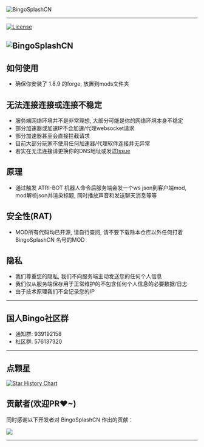 ![BingoSplashCN](https://socialify.git.ci/ATRI-BOT-P/BingoSplashCN/image?description=1&font=Inter&forks=1&issues=1&language=1&name=1&owner=1&pattern=Overlapping+Hexagons&pulls=1&stargazers=1&theme=Auto)

---

[![License](https://img.shields.io/github/license/ATRI-BOT-P/BingoSplashCN.svg?style=flat-square&logo=gnu)](https://raw.githubusercontent.com/ATRI-BOT-P/BingoSplashCN/main/LICENSE)


![BingoSplashCN](https://counter.seku.su/cmoe?name=BingoSplashCN&theme=r34)
---

## 如何使用

- 确保你安装了 1.8.9 的forge, 放置到mods文件夹

## 无法连接连接或连接不稳定

- 服务端网络环境并不是非常理想, 大部分可能是你的网络环境本身不稳定
- 部分加速器或加速IP不会加速/代理websocket请求
- 部分加速器甚至会直接拦截请求
- 目前大部分玩家不使用任何加速器/代理软件连接并无异常
- 若实在无法连接请更换你的DNS地址或发送[Issue](https://github.com/ATRI-BOT-P/BingoSplashCN/issues)

## 原理

- 通过触发 ATRI-BOT 机器人命令后服务端会发一个ws json到客户端mod, mod解析json并渲染标题, 同时播放声音和发送聊天消息等等

## 安全性(RAT)

- MOD所有代码均已开源, 请自行查阅, 请不要下载除本仓库以外任何打着 BingoSplashCN 名号的MOD

## 隐私

- 我们尊重您的隐私, 我们不向服务端主动发送您的任何个人信息
- 我们仅从服务端保存用于正常维护的不包含任何个人信息的必要数据/日志
- 由于技术原理我们不会记录您的IP

---

## 国人Bingo社区群

- 通知群: 939192158
- 社区群: 576137320

---

## 点颗星

<a href="https://star-history.com/#ATRI-BOT-P/BingoSplashCN&Date">
 <picture>
   <source media="(prefers-color-scheme: dark)" srcset="https://api.star-history.com/svg?repos=ATRI-BOT-P/BingoSplashCN&type=Date&theme=dark" />
   <source media="(prefers-color-scheme: light)" srcset="https://api.star-history.com/svg?repos=ATRI-BOT-P/BingoSplashCN&type=Date" />
   <img alt="Star History Chart" src="https://api.star-history.com/svg?repos=ATRI-BOT-P/BingoSplashCN&type=Date" />
 </picture>
</a>

## 贡献者(欢迎PR❤~)

同时感谢以下开发者对 BingoSplashCN 作出的贡献：

<a href="https://github.com/ATRI-BOT-P/BingoSplashCN/graphs/contributors">
  <img src="https://contrib.rocks/image?repo=ATRI-BOT-P/BingoSplashCN&max=1000" />
</a>

---

